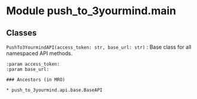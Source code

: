 Module push_to_3yourmind.main
=============================

Classes
-------

`PushTo3YourmindAPI(access_token: str, base_url: str)`
:   Base class for all namespaced API methods.
    
    :param access_token:
    :param base_url:

    ### Ancestors (in MRO)

    * push_to_3yourmind.api.base.BaseAPI